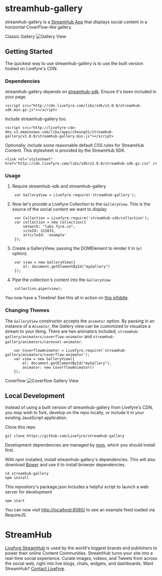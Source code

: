 # streamhub-gallery

streamhub-gallery is a [StreamHub App](http://apps.livefyre.com) that displays social content in a horizontal CoverFlow-like gallery.

Classic Gallery
![Gallery View](http://i.imgur.com/9VoyWji.png)

## Getting Started

The quickest way to use streamhub-gallery is to use the built version hosted on Livefyre's CDN.

### Dependencies

streamhub-gallery depends on [streamhub-sdk](https://github.com/livefyre/streamhub-sdk). Ensure it's been included in your page.

	<script src="http://cdn.livefyre.com/libs/sdk/v2.0.0/streamhub-sdk.min.gz.js"></script>

Include streamhub-gallery too.

	<script src="http://livefyre-cdn-dev.s3.amazonaws.com/libs/apps/cheung31/streamhub-gallery/v1.0.0/streamhub-gallery.min.js"></script>
	
Optionally, include some reasonable default CSS rules for StreamHub Content. This stylesheet is provided by the StreamHub SDK.

    <link rel="stylesheet" href="http://cdn.livefyre.com/libs/sdk/v2.0.0/streamhub-sdk.gz.css" />

### Usage

1. Require streamhub-sdk and streamhub-gallery

        var GalleryView = Livefyre.require('streamhub-gallery');
    
1. Now let's provide a Livefyre Collection to the ```GalleryView```. This is the source of the social content we want to display

		var Collection = Livefyre.require('streamhub-sdk/collection');
        var collection = new Collection({
            network: "labs.fyre.co",
            siteId: 315833,
            articleId: 'example'
        });
        
1. Create a GalleryView, passing the DOMElement to render it in (```el``` option).

        var view = new GalleryView({
        	el: document.getElementById("myGallery")
    	});
    
1. Pipe the collection's content into the ```GalleryView```

        collection.pipe(view);

You now have a Timeline! See this all in action on [this jsfiddle](http://jsfiddle.net/G9PPf/5/).

### Changing Themes

The ```GalleryView``` constructor accepts the ```animator``` option. By passing in an instance of a ```Animator```, the Gallery view can be customized to visualize a stream to your liking. There are two animators included, ```streamhub-gallery/animators/coverflow-animator``` and ```streamhub-gallery/animators/carousel-animator```.

        var CoverflowAnimator = Livefyre.require('streamhub-gallery/animators/coverflow-animator');
        var view = new GalleryView({
        	el: document.getElementById("myGallery"),
        	animator: new CoverflowAnimator()
    	});


Coverflow
![Coverflow Gallery View](http://i.imgur.com/AC8dxxW.png)

## Local Development

Instead of using a built version of streamhub-gallery from Livefyre's CDN, you may wish to fork, develop on the repo locally, or include it in your existing JavaScript application.

Clone this repo

    git clone https://github.com/Livefyre/streamhub-gallery

Development dependencies are managed by [npm](https://github.com/isaacs/npm), which you should install first.

With npm installed, install streamhub-gallery's dependencies. This will also download [Bower](https://github.com/bower/bower) and use it to install browser dependencies.

    cd streamhub-gallery
    npm install

This repository's package.json includes a helpful script to launch a web server for development

    npm start

You can now visit [http://localhost:8080/](http://localhost:8080/) to see an example feed loaded via RequireJS.

# StreamHub

[Livefyre StreamHub](http://www.livefyre.com/streamhub/) is used by the world's biggest brands and publishers to power their online Content Communities. StreamHub turns your site into a real-time social experience. Curate images, videos, and Tweets from across the social web, right into live blogs, chats, widgets, and dashboards. Want StreamHub? [Contact Livefyre](http://www.livefyre.com/contact/).
